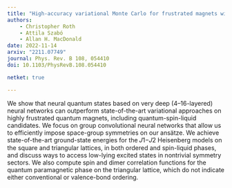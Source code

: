 ```yaml
---
title: "High-accuracy variational Monte Carlo for frustrated magnets with deep neural networks"
authors:
    - Christopher Roth
    - Attila Szabó
    - Allan H. MacDonald
date: 2022-11-14
arxiv: "2211.07749"
journal: Phys. Rev. B 108, 054410
doi: 10.1103/PhysRevB.108.054410

netket: true

---
```


We show that neural quantum states based on very deep (4–16-layered) neural networks can outperform state-of-the-art variational approaches on highly frustrated quantum magnets, including quantum-spin-liquid candidates.
We focus on group convolutional neural networks that allow us to efficiently impose space-group symmetries on our ansätze.
We achieve state-of-the-art ground-state energies for the 𝐽1−𝐽2 Heisenberg models on the square and triangular lattices, in both ordered and spin-liquid phases, and discuss ways to access low-lying excited states in nontrivial symmetry sectors.
We also compute spin and dimer correlation functions for the quantum paramagnetic phase on the triangular lattice, which do not indicate either conventional or valence-bond ordering.


